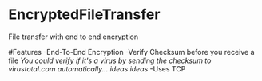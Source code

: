 # EncryptedFileTransfer
File transfer with end to end encryption

#Features
-End-To-End Encryption
-Verify Checksum before you receive a file
*You could verify if it's a virus by sending the checksum to virustotal.com automatically... ideas ideas*
-Uses TCP
